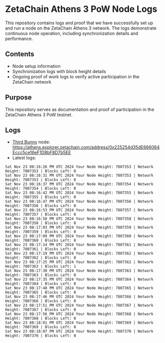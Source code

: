 # ZetaChain Athens 3 PoW Node Logs
This repository contains logs and proof that we have successfully set up and run a node on the ZetaChain Athens 3 network. The logs demonstrate continuous node operation, including synchronization details and performance.

## Contents
- Node setup information
- Synchronization logs with block height details
- Ongoing proof of work logs to verify active participation in the ZetaChain network

## Purpose
This repository serves as documentation and proof of participation in the ZetaChain Athens 3 PoW testnet.

## Logs

- [Third Bunny](https://thirdbunny.xyz/) node: https://athens.explorer.zetachain.com/address/0x225254d35dE666064Eccc5ce16eF1D8bF8D7b5EE
- Latest logs:
```
Sat Nov 23 08:16:26 PM UTC 2024 Your Node Height: 7807353 | Network Height: 7807353 | Blocks Left: 0
Sat Nov 23 08:16:31 PM UTC 2024 Your Node Height: 7807353 | Network Height: 7807353 | Blocks Left: 0
Sat Nov 23 08:16:37 PM UTC 2024 Your Node Height: 7807354 | Network Height: 7807354 | Blocks Left: 0
Sat Nov 23 08:16:42 PM UTC 2024 Your Node Height: 7807355 | Network Height: 7807355 | Blocks Left: 0
Sat Nov 23 08:16:47 PM UTC 2024 Your Node Height: 7807356 | Network Height: 7807356 | Blocks Left: 0
Sat Nov 23 08:16:53 PM UTC 2024 Your Node Height: 7807357 | Network Height: 7807357 | Blocks Left: 0
Sat Nov 23 08:16:58 PM UTC 2024 Your Node Height: 7807358 | Network Height: 7807358 | Blocks Left: 0
Sat Nov 23 08:17:03 PM UTC 2024 Your Node Height: 7807359 | Network Height: 7807359 | Blocks Left: 0
Sat Nov 23 08:17:09 PM UTC 2024 Your Node Height: 7807360 | Network Height: 7807360 | Blocks Left: 0
Sat Nov 23 08:17:14 PM UTC 2024 Your Node Height: 7807361 | Network Height: 7807361 | Blocks Left: 0
Sat Nov 23 08:17:19 PM UTC 2024 Your Node Height: 7807362 | Network Height: 7807362 | Blocks Left: 0
Sat Nov 23 08:17:25 PM UTC 2024 Your Node Height: 7807362 | Network Height: 7807363 | Blocks Left: 1
Sat Nov 23 08:17:30 PM UTC 2024 Your Node Height: 7807363 | Network Height: 7807363 | Blocks Left: 0
Sat Nov 23 08:17:35 PM UTC 2024 Your Node Height: 7807364 | Network Height: 7807364 | Blocks Left: 0
Sat Nov 23 08:17:40 PM UTC 2024 Your Node Height: 7807365 | Network Height: 7807365 | Blocks Left: 0
Sat Nov 23 08:17:46 PM UTC 2024 Your Node Height: 7807366 | Network Height: 7807366 | Blocks Left: 0
Sat Nov 23 08:17:51 PM UTC 2024 Your Node Height: 7807367 | Network Height: 7807367 | Blocks Left: 0
Sat Nov 23 08:17:56 PM UTC 2024 Your Node Height: 7807368 | Network Height: 7807368 | Blocks Left: 0
Sat Nov 23 08:18:01 PM UTC 2024 Your Node Height: 7807369 | Network Height: 7807369 | Blocks Left: 0
Sat Nov 23 08:18:07 PM UTC 2024 Your Node Height: 7807370 | Network Height: 7807370 | Blocks Left: 0
```
